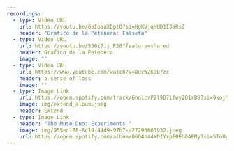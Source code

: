 ```yaml
---
recordings:
  - type: Video URL
    url: https://youtu.be/6sIosaXDptQ?si=HgKVjqHUD1I3aRsZ
    header: "Grafico de la Petenera: Falseta"
  - type: Video URL
    url: https://youtu.be/536i7ij_RS8?feature=shared
    header: Grafico de la Petenera
    image: ""
  - type: Video URL
    url: https://www.youtube.com/watch?v=DuvWZ6DD7zc
    header: a sense of loss
    image: ""
  - type: Image Link
    url: https://open.spotify.com/track/6nnlcvP2l9D7ifwy2Q1xB9?si=9kojYanAQAya5vpBSV7jSA
    image: img/extend_album.jpeg
    header: Extend
  - type: Image Link
    header: "The Muse Duo: Experiments "
    image: img/955ec178-8c19-44d9-97b7-a27296663932.jpeg
    url: https://open.spotify.com/album/06Q4h44XDIYrpE0EbGAFMy?si=5ToOgGroT6y0MwgIliEZFg
---
```

